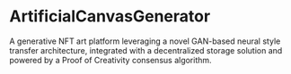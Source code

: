 # ArtificialCanvasGenerator
A generative NFT art platform leveraging a novel GAN-based neural style transfer architecture, integrated with a decentralized storage solution and powered by a Proof of Creativity consensus algorithm.
